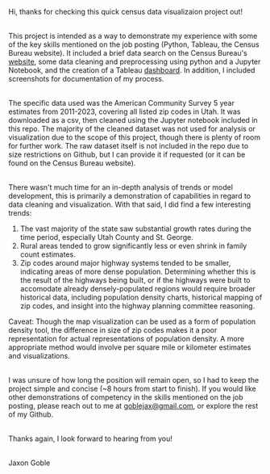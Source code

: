 Hi, thanks for checking this quick census data visualizaion project out!<br><br> 

This project is intended as a way to demonstrate my experience with some of the key skills mentioned on the job posting (Python, Tableau, the Census Bureau website). It included a brief data search on the Census Bureau's <a href="https://data.census.gov/map/040XX00US49,49$8600000?t=Income+and+Poverty&layer=VT_2023_860_Z2_PY_D1&loc=39.5448,-112.7272,z6.0000">website<a>, some data cleaning and preprocessing using python and a Jupyter Notebook, and the creation of a Tableau <a href="https://public.tableau.com/views/CensusDataDemonstration/Dashboard-UtahFamilyCountEstimatebyZipCodeYear?:language=en-US&:sid=&:redirect=auth&:display_count=n&:origin=viz_share_link">dashboard<a>. In addition, I included screenshots for documentation of my process. <br><br>

The specific data used was the American Community Survey 5 year estimates from 2011-2023, covering all listed zip codes in Utah. It was downloaded as a csv, then cleaned using the Jupyter notebook included in this repo. The majority of the cleaned dataset was not used for analysis or visualization due to the scope of this project, though there is plenty of room for further work. The raw dataset itself is not included in the repo due to size restrictions on Github, but I can provide it if requested (or it can be found on the Census Bureau website). <br><br>

There wasn't much time for an in-depth analysis of trends or model development, this is primarily a demonstration of capabilities in regard to data cleaning and visualization. With that said, I did find a few interesting trends:<br>
1. The vast majority of the state saw substantial growth rates during the time period, especially Utah County and St. George.
2. Rural areas tended to grow significantly less or even shrink in family count estimates.
3. Zip codes around major highway systems tended to be smaller, indicating areas of more dense population. Determining whether this is the result of the highways being built, or if the highways were built to accomodate already densely-populated regions would require broader historical data, including population density charts, historical mapping of zip codes, and insight into the highway planning committee reasoning. <br>

Caveat: Though the map visualization can be used as a form of population density tool, the difference in size of zip codes makes it a poor representation for actual representations of population density. A more appropriate method would involve per square mile or kilometer estimates and visualizations. <br><br>

I was unsure of how long the position will remain open, so I had to keep the project simple and concise (~8 hours from start to finish). If you would like other demonstrations of competency in the skills mentioned on the job posting, please reach out to me at goblejax@gmail.com, or explore the rest of my Github. <br><br>

Thanks again, I look forward to hearing from you! <br><br>

Jaxon Goble
